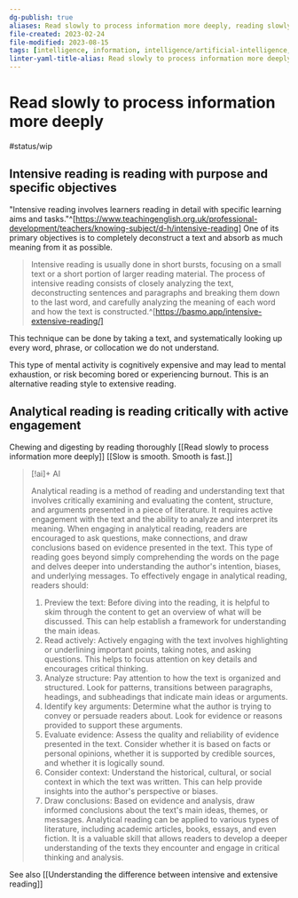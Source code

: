 ```yaml
---
dg-publish: true
aliases: Read slowly to process information more deeply, reading slowly, read slowly, process information deeply, deep information processing, deep reading comprehension, intensive reading, analytical reading, reading analytically
file-created: 2023-02-24
file-modified: 2023-08-15
tags: [intelligence, information, intelligence/artificial-intelligence, psychology, neuroscience/neuroscience]
linter-yaml-title-alias: Read slowly to process information more deeply
---
```


# Read slowly to process information more deeply

#status/wip

## Intensive reading is reading with purpose and specific objectives

"Intensive reading involves learners reading in detail with specific learning aims and tasks."^[https://www.teachingenglish.org.uk/professional-development/teachers/knowing-subject/d-h/intensive-reading] One of its primary objectives is to completely deconstruct a text and absorb as much meaning from it as possible.

> Intensive reading is usually done in short bursts, focusing on a small text or a short portion of larger reading material. The process of intensive reading consists of closely analyzing the text, deconstructing sentences and paragraphs and breaking them down to the last word, and carefully analyzing the meaning of each word and how the text is constructed.^[https://basmo.app/intensive-extensive-reading/]

This technique can be done by  taking a text, and systematically looking up every word, phrase, or collocation we do not understand.

This type of mental activity is cognitively expensive and may lead to mental exhaustion, or risk becoming bored or experiencing burnout.  This is an alternative reading style to extensive reading.

## Analytical reading is reading critically with active engagement

Chewing and digesting by reading thoroughly
[[Read slowly to process information more deeply]]
[[Slow is smooth. Smooth is fast.]]

> [!ai]+ AI
>
> Analytical reading is a method of reading and understanding text that involves critically examining and evaluating the content, structure, and arguments presented in a piece of literature. It requires active engagement with the text and the ability to analyze and interpret its meaning.
> When engaging in analytical reading, readers are encouraged to ask questions, make connections, and draw conclusions based on evidence presented in the text. This type of reading goes beyond simply comprehending the words on the page and delves deeper into understanding the author's intention, biases, and underlying messages.
> To effectively engage in analytical reading, readers should:
> 1. Preview the text: Before diving into the reading, it is helpful to skim through the content to get an overview of what will be discussed. This can help establish a framework for understanding the main ideas.
> 2. Read actively: Actively engaging with the text involves highlighting or underlining important points, taking notes, and asking questions. This helps to focus attention on key details and encourages critical thinking.
> 3. Analyze structure: Pay attention to how the text is organized and structured. Look for patterns, transitions between paragraphs, headings, and subheadings that indicate main ideas or arguments.
> 4. Identify key arguments: Determine what the author is trying to convey or persuade readers about. Look for evidence or reasons provided to support these arguments.
> 5. Evaluate evidence: Assess the quality and reliability of evidence presented in the text. Consider whether it is based on facts or personal opinions, whether it is supported by credible sources, and whether it is logically sound.
> 6. Consider context: Understand the historical, cultural, or social context in which the text was written. This can help provide insights into the author's perspective or biases.
> 7. Draw conclusions: Based on evidence and analysis, draw informed conclusions about the text's main ideas, themes, or messages.
> Analytical reading can be applied to various types of literature, including academic articles, books, essays, and even fiction. It is a valuable skill that allows readers to develop a deeper understanding of the texts they encounter and engage in critical thinking and analysis.

See also [[Understanding the difference between intensive and extensive reading]]



